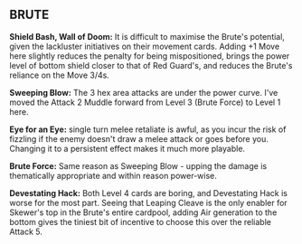 ## BRUTE

**Shield Bash, Wall of Doom:** It is difficult to maximise the Brute's potential, given the lackluster initiatives on their movement cards. Adding +1 Move here slightly reduces the penalty for being mispositioned, brings the power level of bottom shield closer to that of Red Guard's, and reduces the Brute's reliance on the Move 3/4s.

**Sweeping Blow:** The 3 hex area attacks are under the power curve. I've moved the Attack 2 Muddle forward from Level 3 (Brute Force) to Level 1 here.

**Eye for an Eye:** single turn melee retaliate is awful, as you incur the risk of fizzling if the enemy doesn't draw a melee attack or goes before you. Changing it to a persistent effect makes it much more playable. 

**Brute Force:** Same reason as Sweeping Blow - upping the damage is thematically appropriate and within reason power-wise. 

**Devestating Hack:** Both Level 4 cards are boring, and Devestating Hack is worse for the most part. Seeing that Leaping Cleave is the only enabler for Skewer's top in the Brute's entire cardpool, adding Air generation to the bottom gives the tiniest bit of incentive to choose this over the reliable Attack 5.